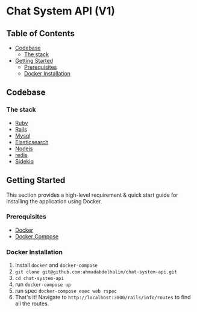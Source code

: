 # Chat System API (V1)

## Table of Contents

- [Codebase](#codebase)
  - [The stack](#the-stack)
- [Getting Started](#getting-started)
  - [Prerequisites](#prerequisites)
  - [Docker Installation](#docker-installation)

## Codebase

### The stack

- [Ruby](https://www.ruby-lang.org/en/)
- [Rails](https://rubyonrails.org/)
- [Mysql](https://www.mysql.com/downloads/)
- [Elasticsearch](https://www.elastic.co/)
- [Nodejs](https://nodejs.org/en/)
- [redis](https://redis.io/)
- [Sidekiq](https://sidekiq.org/)

## Getting Started

This section provides a high-level requirement & quick start guide for installing the application using Docker.

### Prerequisites

- [Docker](https://www.docker.com/)
- [Docker Compose](https://docs.docker.com/compose/)

### Docker Installation

1. Install `docker` and `docker-compose`
1. `git clone git@github.com:ahmadabdelhalim/chat-system-api.git`
1. `cd chat-system-api`
1. run `docker-compose up`
1. run spec `docker-compose exec web rspec`
1. That's it! Navigate to `http://localhost:3000/rails/info/routes` to find all the routes.


